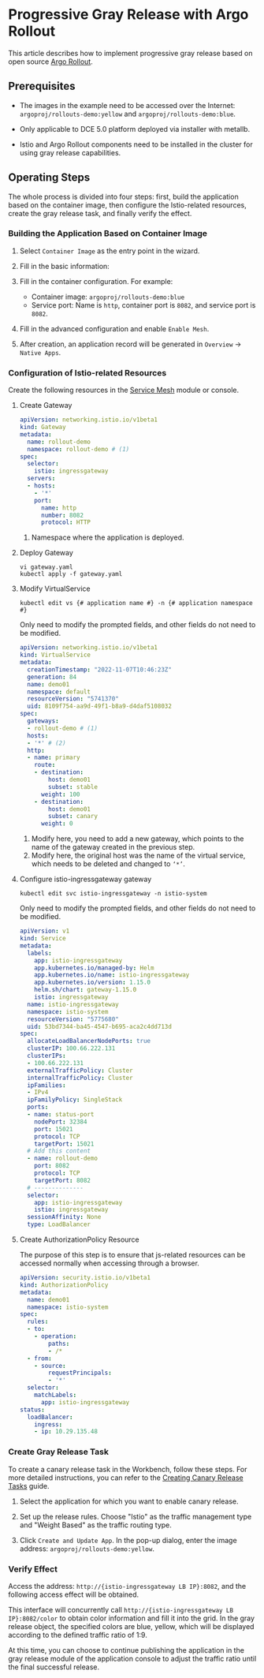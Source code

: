 # Progressive Gray Release with Argo Rollout

This article describes how to implement progressive gray release based on open source [Argo Rollout](https://argoproj.github.io/argo-rollouts/).

## Prerequisites

- The images in the example need to be accessed over the Internet: `argoproj/rollouts-demo:yellow` and `argoproj/rollouts-demo:blue`.

- Only applicable to DCE 5.0 platform deployed via installer with metallb.

- Istio and Argo Rollout components need to be installed in the cluster for using gray release capabilities.

## Operating Steps

The whole process is divided into four steps: first, build the application based on the container image, then configure the Istio-related resources, create the gray release task, and finally verify the effect.

### Building the Application Based on Container Image

1. Select `Container Image` as the entry point in the wizard.

2. Fill in the basic information:

3. Fill in the container configuration. For example:

    - Container image: `argoproj/rollouts-demo:blue`
    - Service port: Name is `http`, container port is `8082`, and service port is `8082`.


4. Fill in the advanced configuration and enable `Enable Mesh`.

5. After creation, an application record will be generated in `Overview` -> `Native Apps`.

### Configuration of Istio-related Resources

Create the following resources in the [Service Mesh](../../mspider/intro/index.md) module or console.

1. Create Gateway

    ```yaml title="gateway.yaml"
    apiVersion: networking.istio.io/v1beta1
    kind: Gateway
    metadata:
      name: rollout-demo
      namespace: rollout-demo # (1)
    spec:
      selector:
        istio: ingressgateway
      servers:
      - hosts:
        - '*'
        port:
          name: http
          number: 8082
          protocol: HTTP
    ```

    1. Namespace where the application is deployed.

2. Deploy Gateway

    ```shell
    vi gateway.yaml
    kubectl apply -f gateway.yaml
    ```

3. Modify VirtualService

    ```shell
    kubectl edit vs {# application name #} -n {# application namespace #}
    ```

    Only need to modify the prompted fields, and other fields do not need to be modified.

    ```yaml
    apiVersion: networking.istio.io/v1beta1
    kind: VirtualService
    metadata:
      creationTimestamp: "2022-11-07T10:46:23Z"
      generation: 84
      name: demo01
      namespace: default
      resourceVersion: "5741370"
      uid: 8109f754-aa9d-49f1-b8a9-d4daf5108032
    spec:
      gateways:
      - rollout-demo # (1)
      hosts:
      - '*' # (2)
      http:
      - name: primary
        route:
        - destination:
            host: demo01
            subset: stable
          weight: 100
        - destination:
            host: demo01
            subset: canary
          weight: 0
    ```

    1. Modify here, you need to add a new gateway, which points to the name of the gateway created in the previous step.
    2. Modify here, the original host was the name of the virtual service, which needs to be deleted and changed to `‘*’`.

4. Configure istio-ingressgateway gateway

    ```shell
    kubectl edit svc istio-ingressgateway -n istio-system
    ```

    Only need to modify the prompted fields, and other fields do not need to be modified.

    ```yaml
    apiVersion: v1
    kind: Service
    metadata:
      labels:
        app: istio-ingressgateway
        app.kubernetes.io/managed-by: Helm
        app.kubernetes.io/name: istio-ingressgateway
        app.kubernetes.io/version: 1.15.0
        helm.sh/chart: gateway-1.15.0
        istio: ingressgateway
      name: istio-ingressgateway
      namespace: istio-system
      resourceVersion: "5775680"
      uid: 53bd7344-ba45-4547-b695-aca2c4dd713d
    spec:
      allocateLoadBalancerNodePorts: true
      clusterIP: 100.66.222.131
      clusterIPs:
      - 100.66.222.131
      externalTrafficPolicy: Cluster
      internalTrafficPolicy: Cluster
      ipFamilies:
      - IPv4
      ipFamilyPolicy: SingleStack
      ports:
      - name: status-port
        nodePort: 32384
        port: 15021
        protocol: TCP
        targetPort: 15021
      # Add this content
      - name: rollout-demo
        port: 8082
        protocol: TCP
        targetPort: 8082
      # --------------
      selector:
        app: istio-ingressgateway
        istio: ingressgateway
      sessionAffinity: None
      type: LoadBalancer
    ```

5. Create AuthorizationPolicy Resource

    The purpose of this step is to ensure that js-related resources can be accessed normally when accessing through a browser.

    ```yaml
    apiVersion: security.istio.io/v1beta1
    kind: AuthorizationPolicy
    metadata:
      name: demo01
      namespace: istio-system
    spec:
      rules:
      - to:
        - operation:
            paths:
            - /*
      - from:
        - source:
            requestPrincipals:
            - '*'
      selector:
        matchLabels:
          app: istio-ingressgateway
    status:
      loadBalancer:
        ingress:
        - ip: 10.29.135.48
    ```

### Create Gray Release Task

To create a canary release task in the Workbench, follow these steps. For more detailed instructions, you can refer to the [Creating Canary Release Tasks](../user-guide/release/canary.md) guide.

1. Select the application for which you want to enable canary release.



2. Set up the release rules. Choose "Istio" as the traffic management type and "Weight Based" as the traffic routing type.


3. Click `Create and Update App`. In the pop-up dialog, enter the image address: `argoproj/rollouts-demo:yellow`.

### Verify Effect

Access the address: `http://{istio-ingressgateway LB IP}:8082`, and the following access effect will be obtained.

This interface will concurrently call `http://{istio-ingressgateway LB IP}:8082/color` to obtain color information and fill it into the grid.
In the gray release object, the specified colors are blue, yellow, which will be displayed according to the defined traffic ratio of 1:9.

<!--![]()screenshots-->

At this time, you can choose to continue publishing the application in the gray release module of the application console to adjust the traffic ratio until the final successful release.

<!--![]()screenshots-->
